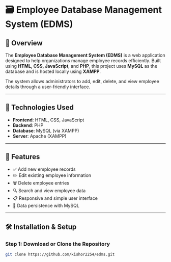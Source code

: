 # 🗃️ Employee Database Management System (EDMS)

## 📖 Overview

The **Employee Database Management System (EDMS)** is a web application designed to help organizations manage employee records efficiently. Built using **HTML, CSS, JavaScript**, and **PHP**, this project uses **MySQL** as the database and is hosted locally using **XAMPP**.

The system allows administrators to add, edit, delete, and view employee details through a user-friendly interface.

---

## 🔧 Technologies Used

- **Frontend**: HTML, CSS, JavaScript  
- **Backend**: PHP  
- **Database**: MySQL (via XAMPP)  
- **Server**: Apache (XAMPP)

---

## 🚀 Features

- ✅ Add new employee records  
- ✏️ Edit existing employee information  
- 🗑️ Delete employee entries  
- 🔍 Search and view employee data  
- 📋 Responsive and simple user interface  
- 💾 Data persistence with MySQL

---

## 🛠️ Installation & Setup

### Step 1: Download or Clone the Repository

```bash
git clone https://github.com/kishor2254/edms.git
